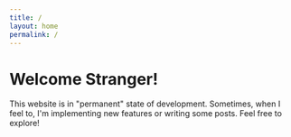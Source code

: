 ```yaml
---
title: /
layout: home
permalink: /
---
```


# Welcome Stranger!

This website is in "permanent" state of development. Sometimes, when I feel to, I'm implementing new features or writing some posts. Feel free to explore!
